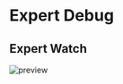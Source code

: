 ﻿# Expert Debug

## Expert Watch
![preview](https://github.com/txiribimakula/expert-debug/blob/master/.github/eddemo.gif)
